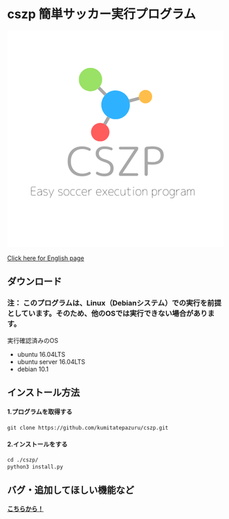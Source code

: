 # cszp 簡単サッカー実行プログラム
![Logo](https://raw.githubusercontent.com/kumitatepazuru/cszp/master/logo.png)

[Click here for English page](https://github.com/kumitatepazuru/cszp/blob/master/README.md)


## ダウンロード
### 注： このプログラムは、Linux（Debianシステム）での実行を前提としています。そのため、他のOSでは実行できない場合があります。
実行確認済みのOS
- ubuntu 16.04LTS
- ubuntu server 16.04LTS
- debian 10.1

## インストール方法

#### 1.プログラムを取得する
```git clone https://github.com/kumitatepazuru/cszp.git```
#### 2.インストールをする
``` 
cd ./cszp/
python3 install.py
```
## バグ・追加してほしい機能など
#### [こちらから！](https://github.com/kumitatepazuru/cszp/issues)
